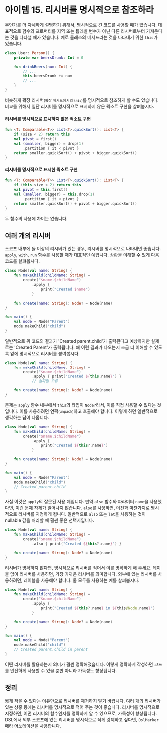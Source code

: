 # 아이템 15. 리시버를 명시적으로 참조하라

무언가를 더 자세하게 설명하기 위해서, 명시적으로 긴 코드를 사용할 때가 있습니다. 대표적으로 함수와 프로퍼티를 지역 또는 톱레벨 변수가 아닌 다른 리시버로부터 가져온다는 것을 나타낼 때가 있습니다. 예로 클래스의 메서드라는 것을 나타내기 위한 `this`가 있습니다.

```kotlin
class User: Person() {
    private var beersDrunk: Int = 0

    fun drinkBeers(num: Int) {
        // ...
        this.beersDrunk += num
        // ...
    }
}
```

비슷하게 확장 리시버<small>(확장 메서드에서의 `this`)</small>를 명시적으로 참조하게 할 수도 있습니다. 비교를 위해서 일단 리시버를 명시적으로 표시하지 않은 퀵소트 구현을 살펴봅시다.

#### 리시버를 명시적으로 표시하지 않은 퀵소트 구현

```kotlin
fun <T: Comparable<T>> List<T>.quickSort(): List<T> {
    if (size < 2) return this
    val pivot = first()
    val (smaller, bigger) = drop(1)
        .partition { it < pivot }
    return smaller.quickSort() + pivot + bigger.quickSort()
}
```

#### 리시버를 명시적으로 표시한 퀵소트 구현

```kotlin
fun <T: Comparable<T>> List<T>.quickSort(): List<T> {
    if (this.size < 2) return this
    val pivot = this.first()
    val (smaller, bigger) = this.drop(1)
        .partition { it < pivot }
    return smaller.quickSort() + pivot + bigger.quickSort()
}
```

두 함수의 사용에 차이는 없습니다.

## 여러 개의 리시버

스코프 내부에 둘 이상의 리시버가 있는 경우, 리시버를 명시적으로 나타내면 좋습니다. `apply`, `with`, `run` 함수를 사용할 때가 대표적인 예입니다. 상황을 이해할 수 있게 다음 코드를 살펴봅시다.

```kotlin
class Node(val name: String) {
    fun makeChild(childName: String) =
        create("$name.$childName")
            .apply {
                print("Created $name")
            }
    
    fun create(name: String): Node? = Node(name)
}

fun main() {
    val node = Node("Parent")
    node.makeChild("child")
}
```


일반적으로 위 코드의 결과가 'Created parent.child'가 출력된다고 예상하지만 실제로는 'Created Parent'가 출력됩니다. 왜 이런 결과가 나오는지 조금 더 이해할 수 있도록 앞에 명시적으로 리시버를 붙여봅시다.

```kotlin
class Node(val name: String) {
    fun makeChild(childName: String) =
        create("$name.$childName")
            .apply { print("Created ${this.name}") }
            // 컴파일 오류

    fun create(name: String): Node? = Node(name)
}
```

문제는 `apply` 함수 내부에서 `this`의 타입이 `Node?`라서, 이를 직접 사용할 수 없다는 것입니다. 이를 사용하려면 언팩<small>(unpack)</small>하고 호출해야 합니다. 이렇게 하면 일반적으로 생각하는 답이 나옵니다.

```kotlin
class Node(val name: String) {
    fun makeChild(childName: String) =
        create("$name.$childName")
            .apply {
                print("Created ${this?.name}")
            }

    fun create(name: String): Node? = Node(name)
}

fun main() {
    val node = Node("Parent")
    node.makeChild("child")
    // Created parent.child
}
```

사실 이것은 `apply`의 잘못된 사용 예입니다. 만약 `also` 함수와 파라미터 `name`을 사용했다면, 이런 문제 자체가 일어나지 않습니다. `also`를 사용하면, 이전과 마찬가지로 명시적으로 리시버를 지정하게 됩니다. 일반적으로 `also` 또는 `let`을 사용하는 것이 nullable 값을 처리할 때 훨씬 좋은 선택지입니다.

```kotlin
class Node(val name: String) {
    fun makeChild(childName: String) =
        create("$name.$childName")
            .also { print("Created ${this?.name}") }

    fun create(name: String): Node? = Node(name)
}
```

리시버가 명확하지 않다면, 명시적으로 리시버를 적어서 이를 명확하게 해 주세요. 레이블 없이 리시버를 사용하면, 가장 가까운 리시버를 의미합니다. 외부에 있는 리시버를 사용하려면, 레이블을 사용해야 합니다. 둘 모두를 사용하는 예를 살펴봅시다.

```kotlin
class Node(val name: String) {
    fun makeChild(childName: String) =
        create("$name.$childName")
            .apply {
                print("Created ${this?.name} in ${this@Node.name}")
            }

    fun create(name: String): Node? = Node(name)
}

fun main() {
    val node = Node("Parent")
    node.makeChild("child")
    // Created parent.child in parent
}
```

어떤 리시버를 활용하는지 의미가 훨씬 명확해졌습니다. 이렇게 명확하게 작성하면 코드를 안전하게 사용할 수 있을 뿐만 아니라 가독성도 향상됩니다.

## 정리

짧게 적을 수 있다는 이유만으로 리시버를 제거하지 말기 바랍니다. 여러 개의 리시버가 있는 상홍 등에는 리시버를 명시적으로 적어 주는 것이 좋습니다. 리시버를 명시적으로 지정하면, 어떤 리시버의 함수인지를 명확하게 알 수 있으므로, 가독성이 향상됩니다. DSL에서 외부 스코프에 있는 리시버를 명시적으로 적게 강제하고 싶다면, `DslMarker` 메타 어노테이션을 사용합니다.